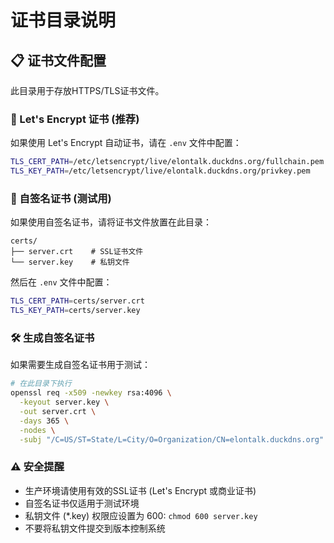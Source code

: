 # 证书目录说明

## 📋 证书文件配置

此目录用于存放HTTPS/TLS证书文件。

### 🔐 Let's Encrypt 证书 (推荐)

如果使用 Let's Encrypt 自动证书，请在 `.env` 文件中配置：

```bash
TLS_CERT_PATH=/etc/letsencrypt/live/elontalk.duckdns.org/fullchain.pem
TLS_KEY_PATH=/etc/letsencrypt/live/elontalk.duckdns.org/privkey.pem
```

### 🔑 自签名证书 (测试用)

如果使用自签名证书，请将证书文件放置在此目录：

```
certs/
├── server.crt    # SSL证书文件
└── server.key    # 私钥文件
```

然后在 `.env` 文件中配置：

```bash
TLS_CERT_PATH=certs/server.crt
TLS_KEY_PATH=certs/server.key
```

### 🛠️ 生成自签名证书

如果需要生成自签名证书用于测试：

```bash
# 在此目录下执行
openssl req -x509 -newkey rsa:4096 \
  -keyout server.key \
  -out server.crt \
  -days 365 \
  -nodes \
  -subj "/C=US/ST=State/L=City/O=Organization/CN=elontalk.duckdns.org"
```

### ⚠️ 安全提醒

- 生产环境请使用有效的SSL证书 (Let's Encrypt 或商业证书)
- 自签名证书仅适用于测试环境
- 私钥文件 (*.key) 权限应设置为 600: `chmod 600 server.key`
- 不要将私钥文件提交到版本控制系统
